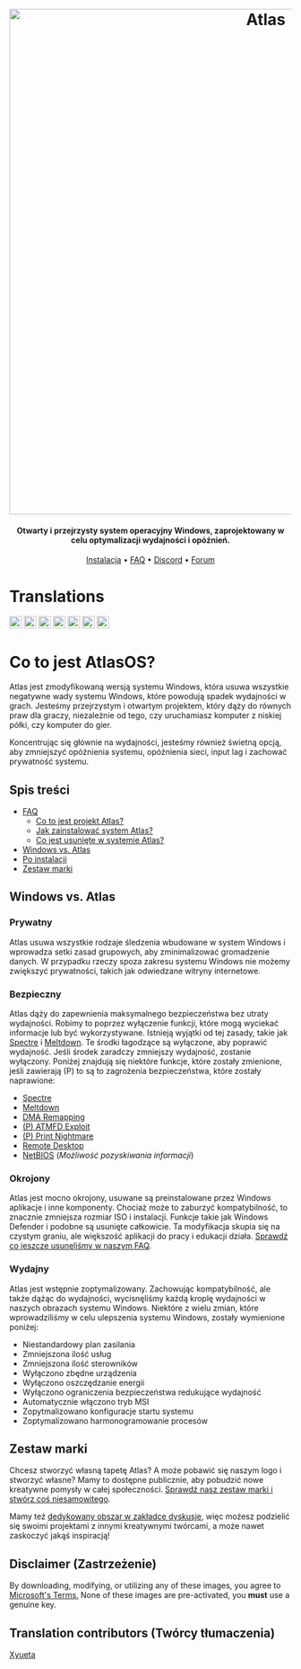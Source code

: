 <h1 align="center">
  <br>
  <a href="http://atlasos.net"><img src="https://i.imgur.com/xV08gIt.png" alt="Atlas" width="900"></a>
</h1>
<h4 align="center">Otwarty i przejrzysty system operacyjny Windows, zaprojektowany w celu optymalizacji wydajności i opóźnień.</h4>

<p align="center">
  <a href="https://github.com/Atlas-OS/Atlas/wiki/2.-Installing">Instalacja</a>
  •
  <a href="https://github.com/Atlas-OS/Atlas/wiki/1.-FAQ#contents">FAQ</a>
  •
  <a href="https://discord.com/servers/atlas-795710270000332800" target="_blank">Discord</a>
  •
  <a href="https://forum.atlasos.net/">Forum</a>
</p>


# Translations

<kbd>[<img title="English" alt="English" src="https://cdn.staticaly.com/gh/hjnilsson/country-flags/master/svg/us.svg" width="22">](https://github.com/Atlas-OS/Atlas)</kbd>
<kbd>[<img title="中文（简体）" alt="中文（简体）" src="https://cdn.staticaly.com/gh/hjnilsson/country-flags/master/svg/cn.svg" width="22">](https://github.com/Atlas-OS/Atlas/blob/main/translations/README_zh_CN.md)</kbd>
<kbd>[<img title="Française" alt="Française" src="https://cdn.staticaly.com/gh/hjnilsson/country-flags/master/svg/fr.svg" width="22">](https://github.com/Atlas-OS/Atlas/blob/main/translations/README_fr_FR.md)</kbd>
<kbd>[<img title="Bahasa Indonesia" alt="Bahasa Indonesia" src="https://cdn.staticaly.com/gh/hjnilsson/country-flags/master/svg/id.svg" width="22">](https://github.com/Atlas-OS/Atlas/blob/main/translations/README_id_ID.md)</kbd>
<kbd>[<img title="Русский язык" alt="Русский язык" src="https://cdn.staticaly.com/gh/hjnilsson/country-flags/master/svg/ru.svg" width="22">](https://github.com/Atlas-OS/Atlas/blob/main/translations/README_ru_RU.md)</kbd>
<kbd>[<img title="Tiếng Việt" alt="Tiếng Việt" src="https://cdn.staticaly.com/gh/hjnilsson/country-flags/master/svg/vn.svg" width="22">](https://github.com/Atlas-OS/Atlas/blob/main/translations/README_vi_VN.md)</kbd>
<kbd>[<img title="Deutsch" alt="Deutsch" src="https://cdn.staticaly.com/gh/hjnilsson/country-flags/master/svg/de.svg" width="22">](https://github.com/Atlas-OS/Atlas/blob/main/translations/README_de_DE.md)</kbd>




# Co to jest AtlasOS?

Atlas jest zmodyfikowaną wersją systemu Windows, która usuwa wszystkie negatywne wady systemu Windows, które powodują spadek wydajności w grach. Jesteśmy przejrzystym i otwartym projektem, który dąży do równych praw dla graczy, niezależnie od tego, czy uruchamiasz komputer z niskiej półki, czy komputer do gier.

Koncentrując się głównie na wydajności, jesteśmy również świetną opcją, aby zmniejszyć opóźnienia systemu, opóźnienia sieci, input lag i zachować prywatność systemu.

## Spis treści

- [FAQ](https://github.com/Atlas-OS/Atlas/wiki/1.-FAQ)
  - [Co to jest projekt Atlas?](https://github.com/Atlas-OS/Atlas/wiki/1.-FAQ#11-what-is-the-atlas-project)
  - [Jak zainstalować system Atlas?](https://github.com/Atlas-OS/Atlas/wiki/1.-FAQ#12-how-do-i-install-atlas-os)
  - [Co jest usunięte w systemie Atlas?](https://github.com/Atlas-OS/Atlas/wiki/1.-FAQ#13-whats-removed-in-atlas-os)
- <a href="#windows-vs-atlas">Windows vs. Atlas</a>
- [Po instalacji](https://github.com/Atlas-OS/Atlas/wiki/3.-Post-Install)
- [Zestaw marki](https://github.com/Atlas-OS/Atlas/blob/main/img/brand-kit.zip?raw=true)

## Windows vs. Atlas

### **Prywatny**

Atlas usuwa wszystkie rodzaje śledzenia wbudowane w system Windows i wprowadza setki zasad grupowych, aby zminimalizować gromadzenie danych. W przypadku rzeczy spoza zakresu systemu Windows nie możemy zwiększyć prywatności, takich jak odwiedzane witryny internetowe.

### **Bezpieczny**

Atlas dąży do zapewnienia maksymalnego bezpieczeństwa bez utraty wydajności. Robimy to poprzez wyłączenie funkcji, które mogą wyciekać informacje lub być wykorzystywane. Istnieją wyjątki od tej zasady, takie jak [Spectre](https://spectreattack.com/spectre.pdf) i [Meltdown](https://meltdownattack.com/meltdown.pdf). Te środki łagodzące są wyłączone, aby poprawić wydajność. Jeśli środek zaradczy zmniejszy wydajność, zostanie wyłączony. Poniżej znajdują się niektóre funkcje, które zostały zmienione, jeśli zawierają (P) to są to zagrożenia bezpieczeństwa, które zostały naprawione:

- [Spectre](https://spectreattack.com/spectre.pdf)
- [Meltdown](https://meltdownattack.com/meltdown.pdf)
- [DMA Remapping](https://docs.microsoft.com/en-us/windows/security/information-protection/kernel-dma-protection-for-thunderbolt)
- [(P) ATMFD Exploit](https://msrc.microsoft.com/update-guide/en-US/vulnerability/CVE-2020-1020)
- [(P) Print Nightmare](https://us-cert.cisa.gov/ncas/current-activity/2021/06/30/printnightmare-critical-windows-print-spooler-vulnerability)
- [Remote Desktop](https://cve.mitre.org/cgi-bin/cvekey.cgi?keyword=Windows+Remote+Desktop)
- [NetBIOS](https://en.wikipedia.org/wiki/NetBIOS) (*Możliwość pozyskiwania informacji*)

### **Okrojony**

Atlas jest mocno okrojony, usuwane są preinstalowane przez Windows aplikacje i inne komponenty. Chociaż może to zaburzyć kompatybilność, to znacznie zmniejsza rozmiar ISO i instalacji. Funkcje takie jak Windows Defender i podobne są usunięte całkowicie. Ta modyfikacja skupia się na czystym graniu, ale większość aplikacji do pracy i edukacji działa. [Sprawdź co jeszcze usunęliśmy w naszym FAQ](https://github.com/Atlas-OS/Atlas/wiki/1.-FAQ#13-whats-removed-in-atlas-os).

### **Wydajny**

Atlas jest wstępnie zoptymalizowany. Zachowując kompatybilność, ale także dążąc do wydajności, wycisnęliśmy każdą kroplę wydajności w naszych obrazach systemu Windows. Niektóre z wielu zmian, które wprowadziliśmy w celu ulepszenia systemu Windows, zostały wymienione poniżej:

- Niestandardowy plan zasilania
- Zmniejszona ilość usług
- Zmniejszona ilość sterowników
- Wyłączono zbędne urządzenia
- Wyłączono oszczędzanie energii
- Wyłączono ograniczenia bezpieczeństwa redukujące wydajność
- Automatycznie włączono tryb MSI
- Zopytmalizowano konfiguracje startu systemu
- Zoptymalizowano harmonogramowanie procesów

## Zestaw marki

Chcesz stworzyć własną tapetę Atlas? A może pobawić się naszym logo i stworzyć własne? Mamy to dostępne publicznie, aby pobudzić nowe kreatywne pomysły w całej społeczności. [Sprawdź nasz zestaw marki i stwórz coś niesamowitego](https://github.com/Atlas-OS/Atlas/blob/main/img/brand-kit.zip?raw=true).

Mamy też [dedykowany obszar w zakładce dyskusje](https://github.com/Atlas-OS/Atlas/discussions/categories/community-artwork), więc możesz podzielić się swoimi projektami z innymi kreatywnymi twórcami, a może nawet zaskoczyć jakąś inspiracją!

## Disclaimer (Zastrzeżenie)

By downloading, modifying, or utilizing any of these images, you agree to [Microsoft's Terms.](https://www.microsoft.com/en-us/Useterms/Retail/Windows/10/UseTerms_Retail_Windows_10_English.htm) None of these images are pre-activated, you **must** use a genuine key.

## Translation contributors (Twórcy tłumaczenia)

[Xyueta](https://github.com/Xyueta)
